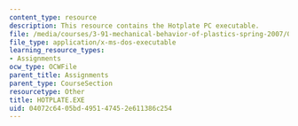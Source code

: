 ```yaml
---
content_type: resource
description: This resource contains the Hotplate PC executable.
file: /media/courses/3-91-mechanical-behavior-of-plastics-spring-2007/04072c6405bd495147452e611386c254_HOTPLATE.EXE
file_type: application/x-ms-dos-executable
learning_resource_types:
- Assignments
ocw_type: OCWFile
parent_title: Assignments
parent_type: CourseSection
resourcetype: Other
title: HOTPLATE.EXE
uid: 04072c64-05bd-4951-4745-2e611386c254
---
```

